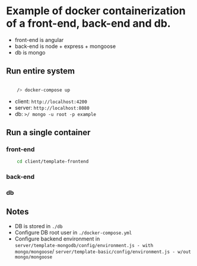 # Example of docker containerization of a front-end, back-end and db.

* front-end is angular
* back-end is node + express + mongoose
* db is mongo

## Run entire system

```bash

    /> docker-compose up

```

* client: ```http://localhost:4200```
* server: ```http://localhost:8080```
* db: ```>/ mongo -u root -p example```

## Run a single container

### front-end

```bash
    cd client/template-frontend

```

### back-end

### db

## Notes

* DB is stored in ```./db```
* Configure DB root user in ```./docker-compose.yml```
* Configure backend environment in\
    ```server/template-mongodb/config/environment.js - with mongo/mongoose```/
    ```server/template-basic/config/environment.js - w/out mongo/mongoose```